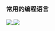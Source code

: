 
### 常用的编程语言
<a href="#">
  <img align="center" src="https://github-readme-stats.vercel.app/api/top-langs?username=KayCHENvip&layout=compact&langs_count=6&" />
</a>
<a href="#">
  <img align="center" src="https://github-readme-stats.vercel.app/api?username=KayCHENvip&show_icons=true&hide=issues&" />
</a>

